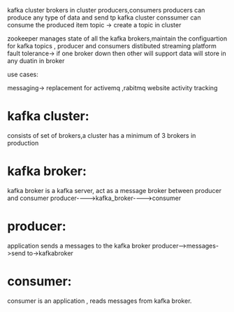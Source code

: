 kafka cluster
brokers in cluster
producers,consumers
producers can produce any type of data and send tp kafka cluster
conssumer can consume the produced item
topic -> create a topic in cluster

zookeeper manages state of all the kafka brokers,maintain the configuartion for kafka topics , producer and consumers
distibuted streaming platform
fault tolerance-> if one broker down then other will support
data will store in any duatin in broker

use cases:

messaging-> replacement for activemq ,rabitmq
website activity tracking

kafka cluster:
============
consists of set of brokers,a cluster has a minimum of 3 brokers in production

kafka broker:
===========
kafka broker is a kafka server, act as a message broker between producer and consumer
producer---->kafka_broker---->consumer

producer:
========
application sends a messages to the kafka broker
producer-->messages->send to->kafkabroker

consumer:
=========
consumer is an application , reads messages from kafka broker.
